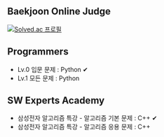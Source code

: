 ## Baekjoon Online Judge
[![Solved.ac
프로필](http://mazassumnida.wtf/api/v2/generate_badge?boj=qorwjssmd)](https://solved.ac/qorwjssmd)

## Programmers
- Lv.0 입문 문제 : Python ✔
- Lv.1 모든 문제 : Python
  
## SW Experts Academy
- 삼성전자 알고리즘 특강 - 알고리즘 기본 문제 : C++ ✔
- 삼성전자 알고리즘 특강 - 알고리즘 응용 문제 : C++
